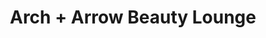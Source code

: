 ---
title: "Arch + Arrow Beauty Lounge"
url: /zanesville/arch-arrow-beauty-lounge/
shop: Friseur
---